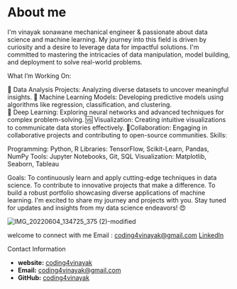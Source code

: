 
# About me

I'm vinayak sonawane mechanical engineer & passionate about data science and machine learning. My journey into this field is driven by curiosity and a desire to leverage data for impactful solutions. I'm committed to mastering the intricacies of data manipulation, model building, and deployment to solve real-world problems.

What I’m Working On:

📅 Data Analysis Projects:   Analyzing diverse datasets to uncover meaningful insights.
🤖 Machine Learning Models:  Developing predictive models using algorithms like regression, classification, and clustering.  
💫 Deep Learning: Exploring neural networks and advanced techniques for complex problem-solving.
🆚 Visualization: Creating intuitive visualizations to communicate data stories effectively.
🤝Collaboration: Engaging in collaborative projects and contributing to open-source communities.
Skills:

Programming: Python, R
Libraries: TensorFlow, Scikit-Learn, Pandas, NumPy
Tools: Jupyter Notebooks, Git, SQL
Visualization: Matplotlib, Seaborn, Tableau

Goals:
To continuously learn and apply cutting-edge techniques in data science.
To contribute to innovative projects that make a difference.
To build a robust portfolio showcasing diverse applications of machine learning.
I'm excited to share my journey and projects with you. Stay tuned for updates and insights from my data science endeavors! 😍


![IMG_20220604_134725_375 (2)-modified](https://github.com/coding4vinayak/coding4vinayak.github.io/assets/85548902/76382ec4-21c7-49ae-966a-b1e3e822ed3b)


welcome to connect with me 
Email : coding4vinayak@gmail.com
[LinkedIn](https://www.linkedin.com/in/vinayak-sonawane-274906278/)

 Contact Information
- **website:**  [coding4vinayak](https://vinayakss.vercel.app)
- **Email:** [coding4vinayak@gmail.com](mailto:coding4vinayak@gmail.com)
- **GitHub:** [coding4vinayak](https://github.com/coding4vinayak)






